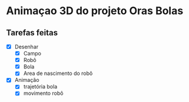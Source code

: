 # Animaçao 3D do projeto Oras Bolas


## Tarefas feitas
- [x] Desenhar
  - [x] Campo
  - [x] Robô
  - [x] Bola
  - [x] Area de nascimento do robô
- [x] Animação
  - [x] trajetória bola
  - [X] movimento robô